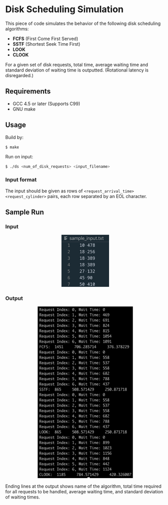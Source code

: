 # Disk Scheduling Simulation  
  
This piece of code simulates the behavior of the following disk scheduling algorithms:  
- **FCFS** (First Come First Served)
- **SSTF** (Shortest Seek Time First)
- **LOOK**
- **CLOOK**

For a given set of disk requests, total time, average waiting time and standard deviation of waiting time is outputted. (Rotational latency is disregarded.)

## Requirements

- GCC 4.5 or later (Supports C99)
- GNU make

## Usage

Build by: 
```bash 
$ make
```
Run on input:
```bash
$ ./ds <num_of_disk_requests> <input_filename>
```

### Input format  

The input should be given as rows of ```<request_arrival_time> <request_cylinder>``` pairs, each row separated by an EOL character. 

## Sample Run
<p align="center">  <h3>Input</h3>  </p>  
<p align="center">  <img width="150" src="/img/input.png">  </p>  
<p align="center">  <h3>Output</h3>  </p>  
<p align="center">  <img width="300" src="/img/output.png">  </p>  

Ending lines at the output shows name of the algorithm, total time required for all requests to be handled, average waiting time, and standard deviation of waiting times.


